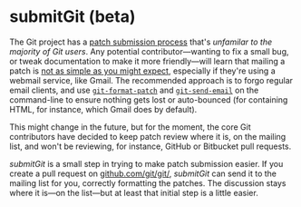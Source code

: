 submitGit (beta)
=========

The Git project has a [patch submission process](https://github.com/git/git/blob/1eb0545c/Documentation/SubmittingPatches#L120-L464)
that's _unfamilar to the majority of Git users_. Any potential
contributor—wanting to fix a small bug, or tweak documentation
to make it more friendly—will learn that mailing a patch is
[not as simple as you might expect](http://git-scm.com/docs/git-format-patch#_mua_specific_hints),
especially if they're using a webmail service, like Gmail. The
recommended approach is to forgo regular email clients, and
use [`git-format-patch`](http://git-scm.com/docs/git-format-patch)
and [`git-send-email`](http://git-scm.com/docs/git-send-email`)
on the command-line to ensure nothing gets lost or auto-bounced
(for containing HTML, for instance, which Gmail does by default).

This might change in the future, but for the moment, the core Git
contributors have decided to keep patch review where it is, on
the mailing list, and won't be reviewing, for instance, GitHub or
Bitbucket pull requests.

_submitGit_ is a small step in trying to make patch submission
easier. If you create a pull request on [github.com/git/git/](https://github.com/git/git/pulls),
_submitGit_ can send it to the mailing list for you, correctly
formatting the patches. The discussion stays where it is—on the
list—but at least that initial step is a little easier.
